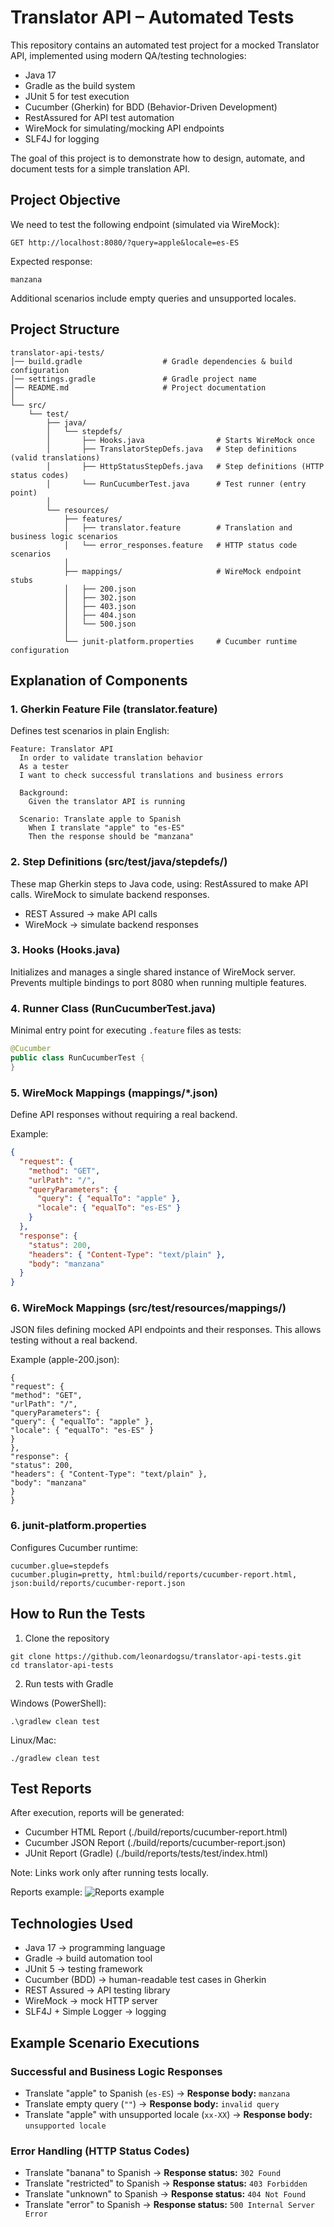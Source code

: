 # Translator API – Automated Tests

This repository contains an automated test project for a mocked Translator API, implemented using modern QA/testing technologies:

- Java 17
- Gradle as the build system
- JUnit 5 for test execution
- Cucumber (Gherkin) for BDD (Behavior-Driven Development)
- RestAssured for API test automation
- WireMock for simulating/mocking API endpoints
- SLF4J for logging

The goal of this project is to demonstrate how to design, automate, and document tests for a simple translation API.

## Project Objective

We need to test the following endpoint (simulated via WireMock):

`GET http://localhost:8080/?query=apple&locale=es-ES`

Expected response:

`manzana`

Additional scenarios include empty queries and unsupported locales.

## Project Structure
```
translator-api-tests/
│── build.gradle                  # Gradle dependencies & build configuration
│── settings.gradle               # Gradle project name
│── README.md                     # Project documentation
│
└── src/
    └── test/
        ├── java/
        │   └── stepdefs/
        │       ├── Hooks.java                # Starts WireMock once
        │       ├── TranslatorStepDefs.java   # Step definitions (valid translations)
        │       ├── HttpStatusStepDefs.java   # Step definitions (HTTP status codes)
        │       └── RunCucumberTest.java      # Test runner (entry point)
        │
        └── resources/
            ├── features/
            │   ├── translator.feature        # Translation and business logic scenarios
            │   └── error_responses.feature   # HTTP status code scenarios
            │
            ├── mappings/                     # WireMock endpoint stubs
            │   ├── 200.json
            │   ├── 302.json
            │   ├── 403.json
            │   ├── 404.json
            │   └── 500.json
            │
            └── junit-platform.properties     # Cucumber runtime configuration

```

## Explanation of Components

### 1. Gherkin Feature File (translator.feature)
Defines test scenarios in plain English:

```
Feature: Translator API
  In order to validate translation behavior
  As a tester
  I want to check successful translations and business errors

  Background:
    Given the translator API is running

  Scenario: Translate apple to Spanish
    When I translate "apple" to "es-ES"
    Then the response should be "manzana"
```

### 2. Step Definitions (src/test/java/stepdefs/)
These map Gherkin steps to Java code, using:
RestAssured to make API calls.
WireMock to simulate backend responses.
- REST Assured → make API calls
- WireMock → simulate backend responses


### 3. Hooks (Hooks.java)
Initializes and manages a single shared instance of WireMock server.
Prevents multiple bindings to port 8080 when running multiple features.

### 4. Runner Class (RunCucumberTest.java)
Minimal entry point for executing `.feature` files as tests:
```java
@Cucumber
public class RunCucumberTest {
}
```

### 5. WireMock Mappings (mappings/*.json)
Define API responses without requiring a real backend.

Example:
```json
{
  "request": {
    "method": "GET",
    "urlPath": "/",
    "queryParameters": {
      "query": { "equalTo": "apple" },
      "locale": { "equalTo": "es-ES" }
    }
  },
  "response": {
    "status": 200,
    "headers": { "Content-Type": "text/plain" },
    "body": "manzana"
  }
}
```
### 6. WireMock Mappings (src/test/resources/mappings/)
JSON files defining mocked API endpoints and their responses.
This allows testing without a real backend.

Example (apple-200.json):
```
{
"request": {
"method": "GET",
"urlPath": "/",
"queryParameters": {
"query": { "equalTo": "apple" },
"locale": { "equalTo": "es-ES" }
}
},
"response": {
"status": 200,
"headers": { "Content-Type": "text/plain" },
"body": "manzana"
}
}
```
### 6. junit-platform.properties
Configures Cucumber runtime:
```
cucumber.glue=stepdefs
cucumber.plugin=pretty, html:build/reports/cucumber-report.html, json:build/reports/cucumber-report.json
```

## How to Run the Tests

1. Clone the repository
```
git clone https://github.com/leonardogsu/translator-api-tests.git
cd translator-api-tests
```

2. Run tests with Gradle

Windows (PowerShell):
```
.\gradlew clean test
```

Linux/Mac:
```
./gradlew clean test
```

## Test Reports
After execution, reports will be generated:

- Cucumber HTML Report (./build/reports/cucumber-report.html)
- Cucumber JSON Report (./build/reports/cucumber-report.json)
- JUnit Report (Gradle) (./build/reports/tests/test/index.html)

Note: Links work only after running tests locally.

Reports example:
![Reports example](img/results.png)

## Technologies Used
- Java 17 → programming language
- Gradle → build automation tool
- JUnit 5 → testing framework
- Cucumber (BDD) → human-readable test cases in Gherkin
- REST Assured → API testing library
- WireMock → mock HTTP server
- SLF4J + Simple Logger → logging

## Example Scenario Executions
### Successful and Business Logic Responses
- Translate "apple" to Spanish (`es-ES`) → **Response body:** `manzana`
- Translate empty query (`""`) → **Response body:** `invalid query`
- Translate "apple" with unsupported locale (`xx-XX`) → **Response body:** `unsupported locale`

### Error Handling (HTTP Status Codes)
- Translate "banana" to Spanish → **Response status:** `302 Found`
- Translate "restricted" to Spanish → **Response status:** `403 Forbidden`
- Translate "unknown" to Spanish → **Response status:** `404 Not Found`
- Translate "error" to Spanish → **Response status:** `500 Internal Server Error`
